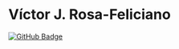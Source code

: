 # Víctor J. Rosa-Feliciano
[![GitHub Badge](https://img.shields.io/github/followers/VictorJoelRosa25?style=social)](https://github.com/VictorJoelRosa25?tab=followers)
